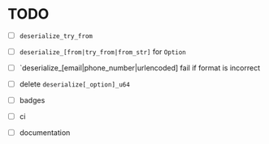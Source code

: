 # TODO

* [ ] `deserialize_try_from`

* [ ] `deserialize_[from|try_from|from_str]` for `Option`

* [ ] `deserialize_[email|phone_number|urlencoded] fail if format is
  incorrect

* [ ] delete `deserialize[_option]_u64`

* [ ] badges

* [ ] ci

* [ ] documentation
